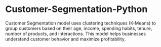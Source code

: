 # Customer-Segmentation-Python
Customer Segmentation model uses clustering techniques (K-Means) to group customers based on their age, income, spending habits, tenure, number of products, and interactions. This model helps businesses understand customer behavior and maximize profitability.
